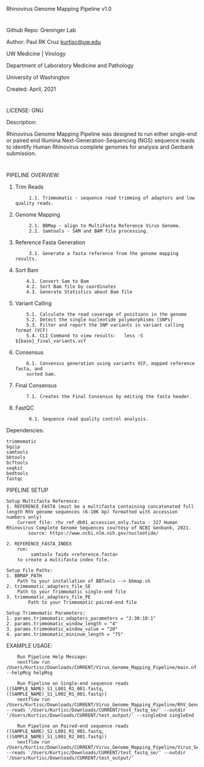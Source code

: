 Rhinovirus Genome Mapping Pipeline v1.0
#
Github Repo:
Greninger Lab

Author:
Paul RK Cruz <kurtisc@uw.edu>
 
UW Medicine | Virology

Department of Laboratory Medicine and Pathology

University of Washington

Created: April, 2021

#

LICENSE: GNU
 
Description:

Rhinovirus Genome Mapping Pipeline was designed to run either single-end or paired end Illumina Next-Generation-Sequencing (NGS) sequence reads to identify Human Rhinovirus complete genomes for analysis and Genbank submission.

#

PIPELINE OVERVIEW:

 1. Trim Reads

 		     1.1. Trimmomatic - sequence read trimming of adaptors and low quality reads.

 2. Genome Mapping
 
 		     2.1. BBMap - align to MultiFasta Reference Virus Genome.
 		     2.2. Samtools - SAM and BAM file processing.

 3. Reference Fasta Generation

 		     3.1. Generate a fasta reference from the genome mapping results.  

 4. Sort Bam

            4.1. Convert Sam to Bam
            4.2. Sort Bam file by coordinates
            4.3. Generate Statistics about Bam file  
 
 5. Variant Calling

            5.1. Calculate the read coverage of positions in the genome
            5.2. Detect the single nucleotide polymorphisms (SNPs)
            5.3. Filter and report the SNP variants in variant calling format (VCF)
            5.4. CLI Command to view results:   less -S ${base}_final_variants.vcf

 6. Consensus

            6.1. Consensus generation using variants VCF, mapped reference fasta, and
            sorted bam. 

 7. Final Consensus

            7.1. Creates the Final Consensus by editing the fasta header. 
 
 8. FastQC

 		     8.1. Sequence read quality control analysis.

Dependencies:

    trimmomatic
    bgzip
    samtools
    bbtools  
    bcftools
    seqkit
    bedtools
    fastqc

PIPELINE SETUP

    Setup Multifasta Reference:
    1. REFERENCE_FASTA (must be a multifasta containing concatenated full length RhV genome sequences (6-10K bp) formatted with accession numbers only)
        Current file: rhv_ref_db01_accession_only.fasta - 327 Human Rhinovirus Complete Genome Sequences courtesy of NCBI Genbank, 2021.
            source: https://www.ncbi.nlm.nih.gov/nucleotide/

    2. REFERENCE_FASTA_INDEX
        run:
             samtools faidx <reference.fasta>
        to create a multifasta index file.

    Setup File Paths:
    1. BBMAP_PATH
        Path to your installation of BBTools --> bbmap.sh
    2. trimmomatic_adapters_file_SE
        Path to your Trimmomatic single-end file
    3. trimmomatic_adapters_file_PE
            Path to your Trimmomatic paired-end file

    Setup Trimmomatic Parameters:
    1. params.trimmomatic_adapters_parameters = "2:30:10:1"
    2. params.trimmomatic_window_length = "4"
    3. params.trimmomatic_window_value = "20"
    4. params.trimmomatic_mininum_length = "75"
    

EXAMPLE USAGE:

        Run Pipeline Help Message:
        nextflow run /Users/Kurtisc/Downloads/CURRENT/Virus_Genome_Mapping_Pipeline/main.nf --helpMsg helpMsg

        Run Pipeline on Single-end sequence reads ((SAMPLE_NAME)_S1_L001_R1_001.fastq, ((SAMPLE_NAME)_S1_L002_R1_001.fastq))
        nextflow run /Users/Kurtisc/Downloads/CURRENT/Virus_Genome_Mapping_Pipeline/RhV_Genome_Mapping_Pipeline/main.nf --reads '/Users/Kurtisc/Downloads/CURRENT/test_fastq_se/' --outdir '/Users/Kurtisc/Downloads/CURRENT/test_output/' --singleEnd singleEnd

        Run Pipeline on Paired-end sequence reads ((SAMPLE_NAME)_S1_L001_R1_001.fastq, ((SAMPLE_NAME)_S1_L001_R2_001.fastq))
        nextflow run /Users/Kurtisc/Downloads/CURRENT/Virus_Genome_Mapping_Pipeline/Virus_Genome_Mapping_Pipeline/main.nf --reads '/Users/Kurtisc/Downloads/CURRENT/test_fastq_se/' --outdir '/Users/Kurtisc/Downloads/CURRENT/test_output/'
